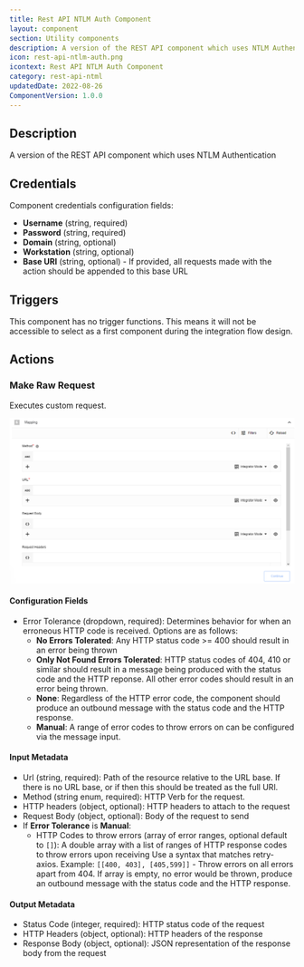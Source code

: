 ```yaml
---
title: Rest API NTLM Auth Component
layout: component
section: Utility components
description: A version of the REST API component which uses NTLM Authentication
icon: rest-api-ntlm-auth.png
icontext: Rest API NTLM Auth Component
category: rest-api-ntml
updatedDate: 2022-08-26
ComponentVersion: 1.0.0
---
```


## Description

A version of the REST API component which uses NTLM Authentication

## Credentials

Component credentials configuration fields:
* **Username**  (string, required)
* **Password**  (string, required)
* **Domain**  (string, optional)
* **Workstation**  (string, optional)
* **Base URI**  (string, optional) - If provided, all requests made with the action should be appended to this base URL

## Triggers

This component has no trigger functions. This means it will not be accessible to
select as a first component during the integration flow design.

## Actions

### Make Raw Request

Executes custom request.

![Make Raw Request](img/ntml-action.png)

#### Configuration Fields

* Error Tolerance (dropdown, required): Determines behavior for when an erroneous HTTP code is received. Options are as follows:
  * **No Errors Tolerated**: Any HTTP status code >= 400 should result in an error being thrown
  * **Only Not Found Errors Tolerated**: HTTP status codes of 404, 410 or similar should result in a message being produced with the status code and the HTTP reponse. All other error codes should result in an error being thrown.
  * **None**: Regardless of the HTTP error code, the component should produce an outbound message with the status code and the HTTP response.
  * **Manual**: A range of error codes to throw errors on can be configured via the message input.

#### Input Metadata

* Url (string, required): Path of the resource relative to the URL base. If there is no URL base, or if then this should be treated as the full URl.
* Method (string enum, required): HTTP Verb for the request.
* HTTP headers (object, optional): HTTP headers to attach to the request
* Request Body (object, optional): Body of the request to send
* If **Error Tolerance** is **Manual**:
  * HTTP Codes to throw errors (array of error ranges, optional default to `[]`): A double array with a list of ranges of HTTP response codes to throw errors upon receiving Use a syntax that matches retry-axios. Example: `[[400, 403], [405,599]]` - Throw errors on all errors apart from 404.
    If array is empty, no error would be thrown, produce an outbound message with the status code and the HTTP response.

#### Output Metadata

* Status Code (integer, required): HTTP status code of the request
* HTTP Headers (object, optional): HTTP headers of the response
* Response Body (object, optional): JSON representation of the response body from the request
